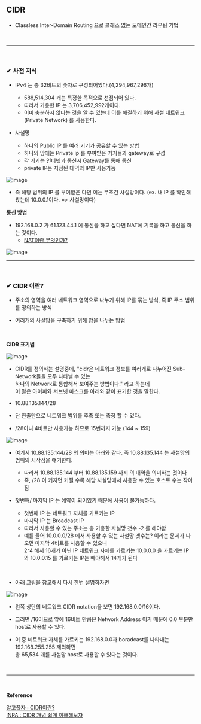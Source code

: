 ## CIDR
- Classless Inter-Domain Routing 으로 클래스 없는 도메인간 라우팅 기법
<br>
<hr>
<br>

### ✔ 사전 지식
- IPv4 는 총 32비트의 숫자로 구성되어있다.(4,294,967,296개)
  - 588,514,304 개는 특정한 목적으로 선점되어 있다.
  - 따라서 가용한 IP 는 3,706,452,992개이다.
  - 이미 충분하지 않다는 것을 알 수 있는데 이를 해결하기 위해 사설 네트워크(Private Network) 를 사용한다.
 
- 사설망
  - 하나의 Public IP 를 여러 기기가 공유할 수 있는 방법
  - 하나의 망에는 Private ip 를 부여받은 기기들과 gateway로 구성
  - 각 기기는 인터넷과 통신시 Gateway를 통해 통신
  - private IP는 지정된 대역의 IP만 사용가능

![image](https://github.com/yejun95/Today-I-Learn/assets/121341413/3c8e9b03-aae8-463f-8a00-f58fc47909b6)
<br>

- 즉 해당 범위의 IP 를 부여받은 다면 이는 무조건 사설망이다. (ex. 내 IP 를 확인해봤는데 10.0.0.1이다. => 사설망이다)

**통신 방법**
- 192.168.0.2 가 61.123.44.1 에 통신을 하고 싶다면 NAT에 기록을 하고 통신을 하는 것이다.
  - [NAT이란 무엇인가?](https://github.com/yejun95/Today-I-Learn/blob/master/Network/NatGateway.md)

![image](https://github.com/yejun95/Today-I-Learn/assets/121341413/14fd0b49-29e8-42e7-bfaf-9791c0b4a9f6)
<br>
<hr>
<br>

### ✔ CIDR 이란?
- 주소의 영역을 여러 네트워크 영역으로 나누기 위해 IP를 묶는 방식, 즉 IP 주소 범위를 정의하는 방식

- 여러개의 사설망을 구축하기 위해 망을 나누는 방법
<br>

**CIDR 표기법**

![image](https://github.com/yejun95/Today-I-Learn/assets/121341413/1171c38c-39cc-4be1-8f23-3a6d4067a653)
<br>

- CIDR를 정의하는 설명중에, "cidr은 네트워크 정보를 여러개로 나누어진 Sub-Network들을 모두 나타낼 수 있는<br>
하나의 Network로 통합해서 보여주는 방법이다." 라고 하는데<br>
이 말은 아이피와 서브넷 마스크를 아래와 같이 표기한 것을 말한다.

- 10.88.135.144/28

- 단 한줄만으로 네트워크 범위를 추측 또는 측정 할 수 있다.

- /28이니 4비트만 사용가능 하므로 15번까지 가능 (144 ~ 159)

![image](https://github.com/yejun95/Today-I-Learn/assets/121341413/419ab423-5d7a-40fe-a6b7-95f547542d78)
<br>

- 여기서 10.88.135.144/28 의 의미는 아래와 같다. 즉 10.88.135.144 는 사설망의 범위의 시작점을 얘기한다.
  - 따라서 10.88.135.144 부터 10.88.135.159 까지 의 대역을 의미하는 것이다
  - 즉, /28 이 커지면 커질 수록 해당 사설망에서 사용할 수 있는 호스트 수는 작아짐
 
- 첫번째/ 마지막 IP 는 예약이 되어있기 때문에 사용이 불가능하다.
  - 첫번째 IP 는 네트워크 자체를 가르키는 IP
  - 마지막 IP 는 Broadcast IP
  - 따라서 사용할 수 있는 주소는 총 가용한 사설망 갯수 -2 를 해야함
  - 예를 들어 10.0.0.0/28 에서 사용할 수 있는 사설망 갯수는? 이라는 문제가 나오면 마지막 4비트를 사용할 수 있으니<br>
  2^4 해서 16개가 아닌 IP 네트워크 자체를 가르키는 10.0.0.0 을 가르키는 IP 와 10.0.0.15 를 가르키는 IP는 빼야해서 14개가 된다
<br>

- 아래 그림을 참고해서 다시 한번 설명하자면

![image](https://github.com/yejun95/Today-I-Learn/assets/121341413/406911a4-fa94-4a3f-84d9-4fc63d4d0ce5)
<br>

- 왼쪽 상단의 네트워크 CIDR notation을 보면 192.168.0.0/16이다.

- 그러면 /16이므로 앞에 16비트 만큼은 Network Address 이기 때문에 0.0 부분만 host로 사용할 수 있다.

- 이 중 네트워크 자체를 가르키는 192.168.0.0과 boradcast를 나타내는 192.168.255.255 제외하면<br>
총 65,534 개를 사설망 host로 사용할 수 있다는 것이다.
<br>
<hr>
<br>

**Reference**<br>

[알고풀자 : CIDR이란?](https://algopoolja.tistory.com/97)<br>
[INPA : CIDR 개념 쉽게 이해해보자](https://inpa.tistory.com/entry/WEB-%F0%9F%8C%90-CIDR-%EC%9D%B4-%EB%AC%B4%EC%96%BC-%EB%A7%90%ED%95%98%EB%8A%94%EA%B1%B0%EC%95%BC-%E2%87%9B-%EA%B0%9C%EB%85%90-%EC%A0%95%EB%A6%AC-%EA%B3%84%EC%82%B0%EB%B2%95)<br>
